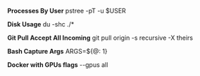 
**Processes By User**
pstree -pT -u $USER

**Disk Usage**
du -shc ./*

**Git Pull Accept All Incoming**
git pull origin -s recursive -X theirs <branch>

**Bash Capture Args**
ARGS=${@: 1}

**Docker with GPUs flags**
--gpus all
